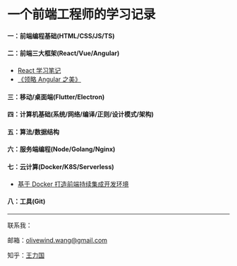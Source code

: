# 一个前端工程师的学习记录

#### 一：前端编程基础(HTML/CSS/JS/TS)


#### 二：前端三大框架(React/Vue/Angular)

* [React 学习笔记](https://github.com/olivewind/practice-react-hooks)
* [《领略 Angular 之美》](https://github.com/olivewind/angular-deep)


#### 三：移动/桌面端(Flutter/Electron)


#### 四：计算机基础(系统/网络/编译/正则/设计模式/架构)


#### 五：算法/数据结构


#### 六：服务端编程(Node/Golang/Nginx)


#### 七：云计算(Docker/K8S/Serverless)

* [基于 Docker 打造前端持续集成开发环境](https://zhuanlan.zhihu.com/p/37961402)


#### 八：工具(Git)

---

联系我：

邮箱：olivewind.wang@gmail.com

知乎：[王力国](https://www.zhihu.com/people/san-huan-mei-you-shao/posts)
